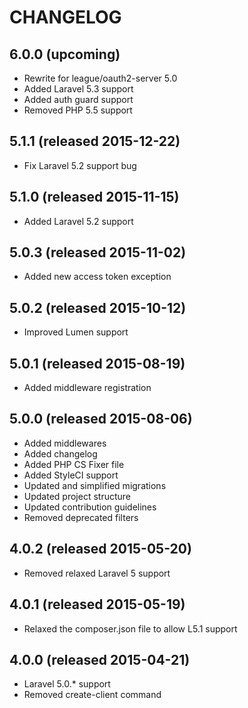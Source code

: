 # CHANGELOG

## 6.0.0 (upcoming)

- Rewrite for league/oauth2-server 5.0
- Added Laravel 5.3 support
- Added auth guard support
- Removed PHP 5.5 support

## 5.1.1 (released 2015-12-22)

- Fix Laravel 5.2 support bug

## 5.1.0 (released 2015-11-15)

- Added Laravel 5.2 support

## 5.0.3 (released 2015-11-02)

- Added new access token exception

## 5.0.2 (released 2015-10-12)

- Improved Lumen support

## 5.0.1 (released 2015-08-19)

- Added middleware registration

## 5.0.0 (released 2015-08-06)

- Added middlewares
- Added changelog
- Added PHP CS Fixer file
- Added StyleCI support
- Updated and simplified migrations
- Updated project structure
- Updated contribution guidelines
- Removed deprecated filters

## 4.0.2 (released 2015-05-20)

- Removed relaxed Laravel 5 support

## 4.0.1 (released 2015-05-19)

- Relaxed the composer.json file to allow L5.1 support

## 4.0.0 (released 2015-04-21)

- Laravel 5.0.* support
- Removed create-client command
